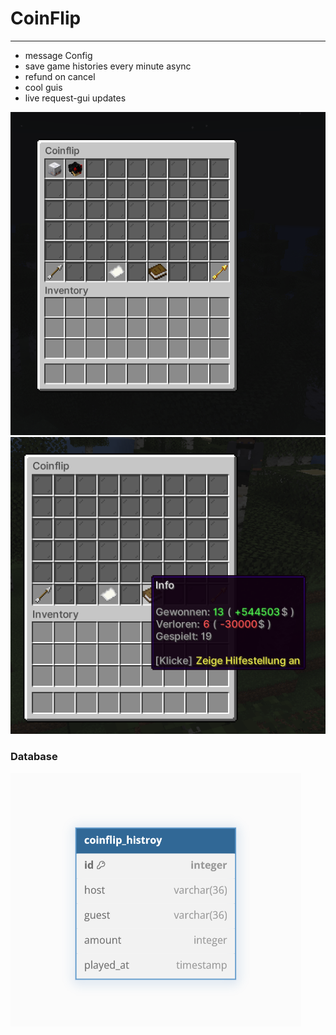 # CoinFlip

---

- message Config
- save game histories every minute async
- refund on cancel
- cool guis
- live request-gui updates

![Request Gui](.github/gui_1.png)
![Request Gui](.github/gui_2.png)

### Database

![Database Design](.github/db.png)